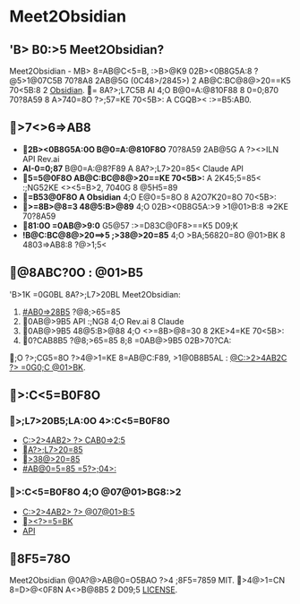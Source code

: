 # Meet2Obsidian

## 'B> B0:>5 Meet2Obsidian?

Meet2Obsidian - MB> 8=AB@C<5=B, :>B>@K9 02B><0B8G5A:8 ?@5>1@07C5B 70?8A8 2AB@5G (0C48>/2845>) 2 AB@C:BC@8@>20==K5 70<5B:8 2 [Obsidian](https://obsidian.md/). = 8A?>;L7C5B AI 4;O B@0=A:@810F88 8 0=0;870 70?8A59 8 A>740=8O ?>;57=KE 70<5B>: A CGQB>< :>=B5:AB0.

## >7<>6=>AB8

- **2B><0B8G5A:0O B@0=A:@810F8O** 70?8A59 2AB@5G A ?><>ILN API Rev.ai
- **AI-0=0;87** B@0=A:@8?F89 A 8A?>;L7>20=85< Claude API
- **5=5@0F8O AB@C:BC@8@>20==KE 70<5B>:** A 2K45;5=85< :;NG52KE <><5=B>2, 7040G 8 @5H5=89
- **=B53@0F8O A Obsidian** 4;O E@0=5=8O 8 A2O7K20=8O 70<5B>:
- **>=8B>@8=3 48@5:B>@89** 4;O 02B><0B8G5A:>9 >1@01>B:8 =>2KE 70?8A59
- **81:0O =0AB@>9:0** G5@57 :>=D83C@0F8>==K5 D09;K
- **!B@C:BC@8@>20==>5 ;>38@>20=85** 4;O >BA;56820=8O @01>BK 8 4803=>AB8:8 ?@>1;5<

## @8ABC?0O : @01>B5

'B>1K =0G0BL 8A?>;L7>20BL Meet2Obsidian:

1. [#AB0=>28B5](user/getting-started/installation.md) ?@8;>65=85
2. 0AB@>9B5 API :;NG8 4;O Rev.ai 8 Claude
3. 0AB@>9B5 48@5:B>@88 4;O <>=8B>@8=30 8 2KE>4=KE 70<5B>:
4. 0?CAB8B5 ?@8;>65=85 8;8 =0AB@>9B5 02B>70?CA:

;O ?>;CG5=8O ?>4@>1=KE 8=AB@C:F89, >1@0B8B5AL : [@C:>2>4AB2C ?> =0G0;C @01>BK](user/getting-started/installation.md).

## >:C<5=B0F8O

### >;L7>20B5;LA:0O 4>:C<5=B0F8O

- [ C:>2>4AB2> ?> CAB0=>2:5](user/getting-started/installation.md)
- [A?>;L7>20=85](usage.md)
- [>38@>20=85](user/usage/logging.md)
- [#AB@0=5=85 =5?>;04>:](user/troubleshooting/README.md)

### >:C<5=B0F8O 4;O @07@01>BG8:>2

- [ C:>2>4AB2> ?> @07@01>B:5](development.md)
- [><?>=5=BK](dev/components/)
- [API](api/)

## 8F5=78O

Meet2Obsidian @0A?@>AB@0=O5BAO ?>4 ;8F5=7859 MIT. >4@>1=CN 8=D>@<0F8N A<>B@8B5 2 D09;5 [LICENSE](../LICENSE).